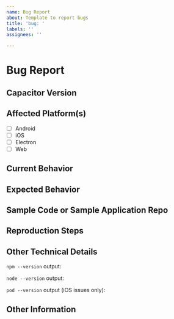 ```yaml
---
name: Bug Report
about: Template to report bugs
title: 'bug: '
labels: ''
assignees: ''

---
```


# Bug Report

## Capacitor Version
<!-- Provide the version of Capacitor you are using in your application. This can be found in your package.json file. -->

## Affected Platform(s)
<!-- Leave these checkboxes EMPTY until after the issue is created. Once the issue is created, check one or more boxes for the platform(s) this bug affects. -->

- [ ] Android
- [ ] iOS
- [ ] Electron
- [ ] Web

## Current Behavior
<!-- Describe how the bug manifests. Be specific. -->


## Expected Behavior
<!-- Describe what the behavior would be without the bug. -->

## Sample Code or Sample Application Repo

<!-- 

NOTE: Issues with sample projects are prioritized higher than ones without because they are easier to reproduce and fix.

If you are able to illustrate the bug or feature request with an example, please provide sample code snippets or a sample application via a public GitHub or Bitbucket repo. 

-->

## Reproduction Steps

<!--  Please explain the steps required to duplicate the issue, especially if you are able to provide a sample application. -->

## Other Technical Details

<!-- Please provide the following information with your request, and any other relevant technical details (versions of IDEs, local environment info, plugin information or links, etc). -->

`npm --version` output:

`node --version` output:

`pod --version` output (iOS issues only):

## Other Information
<!-- List any other information that is relevant to your issue. Stack traces, related issues, suggestions on how to fix, Stack Overflow links, forum links, etc. -->